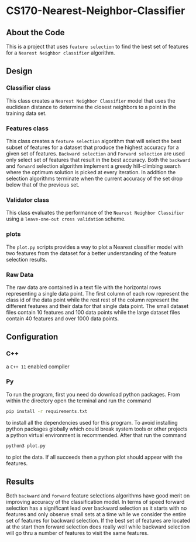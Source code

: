 # CS170-Nearest-Neighbor-Classifier

## About the Code

This is a project that uses `feature selection` to find the best set of features
for a `Nearest Neighbor classifier` algorithm.

## Design

### Classifier class

This class creates a `Nearest Neighbor Classifier` model that uses the euclidean
distance to determine the closest neighbors to a point in the training data set.

### Features class

This class creates a `feature selection` algorithm that will select the best
subset of features for a dataset that produce the highest accuracy for a given
set of features. `Backward selection` and `Forward selection` are used only
select set of features that result in the best accuracy. Both the `backward` and
`forward` selection algorithm implement a greedy hill-climbing search where the
optimum solution is picked at every iteration. In addition the selection
algorithms terminate when the current accuracy of the set drop below that of the
previous set.

### Validator class

This class evaluates the performance of the `Nearest Neighbor Classifier` using
a `leave-one-out cross validation` scheme.

### plots

The `plot.py` scripts provides a way to plot a Nearest classifier model with two
features from the dataset for a better understanding of the feature selection
results.

### Raw Data

The raw data are contained in a text file with the horizontal rows representing
a single data point. The first column of each row represent the class id of the
data point while the rest rest of the column represent the different features
and their data for that single data point. The small dataset files contain 10
features and 100 data points while the large dataset files contain 40 features
and over 1000 data points.

## Configuration

### C++

a `C++ 11` enabled compiler

### Py

To run the program, first you need do download python packages. From within the
directory open the terminal and run the command

```bash
pip install -r requirements.txt
```

to install all the dependencies used for this program. To avoid installing
python packages globally which could break system tools or other projects a
python virtual environment is recommended. After that run the command

```bash
python3 plot.py
```

to plot the data. If all succeeds then a python plot should appear with the
features.

## Results

Both `backward` and `forward` feature selections algorithms have good merit on
improving accuracy of the classification model. In terms of speed forward
selection has a significant lead over backward selection as it starts with no
features and only observe small sets at a time while we consider the entire set
of features for backward selection. If the best set of features are located at
the start then forward selection does really well while backward selection will
go thru a number of features to visit the same features.

